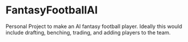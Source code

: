 # FantasyFootballAI
Personal Project to make an AI fantasy football player.  Ideally this would include drafting, benching, trading, and adding players to the team.
